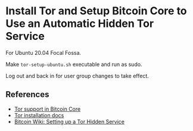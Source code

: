 Install Tor and Setup Bitcoin Core to Use an Automatic Hidden Tor Service
=========================================================================

For Ubuntu 20.04 Focal Fossa.

Make `tor-setup-ubuntu.sh` executable and run as sudo.

Log out and back in for user group changes to take effect.

References
----------
* [Tor support in Bitcoin Core ][1]
* [Tor installation docs][2]
* [Bitcoin Wiki: Setting up a Tor Hidden Service][3]

[1]: https://github.com/bitcoin/bitcoin/blob/master/doc/tor.md
[2]: https://2019.www.torproject.org/docs/debian.html.en
[3]: https://en.bitcoin.it/wiki/Setting_up_a_Tor_hidden_service

